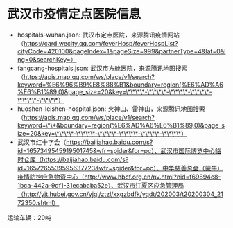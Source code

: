 # 武汉市疫情定点医院信息

- hospitals-wuhan.json: 武汉市定点医院，来源腾讯疫情网站（https://card.wecity.qq.com/feverHosp/feverHospList?cityCode=420100&pageIndex=1&pageSize=999&partnerType=4&lat=0&lng=0&searchKey=）
- fangcang-hospitals.json: 武汉市方舱医院，来源腾讯地图搜索（https://apis.map.qq.com/ws/place/v1/search?keyword=%E6%96%B9%E8%88%B1&boundary=region(%E6%AD%A6%E6%B1%89,0)&page_size=20&key=\*\*\*\*-\*\*\*\*-\*\*\*\*-\*\*\*\*-\*\*\*\*-\*\*\*\*）
- huoshen-leishen-hospital.json: 火神山、雷神山，来源腾讯地图搜索（https://apis.map.qq.com/ws/place/v1/search?keyword=\*\*&boundary=region(%E6%AD%A6%E6%B1%89,0)&page_size=20&key=\*\*\*\*-\*\*\*\*-\*\*\*\*-\*\*\*\*-\*\*\*\*-\*\*\*\*）
- 武汉市红十字会（https://baijiahao.baidu.com/s?id=1657349545919501745&wfr=spider&for=pc）、武汉市国际博览中心临时仓库（https://baijiahao.baidu.com/s?id=1657265539595637723&wfr=spider&for=pc）、中华慈善总会（蒙牛）疫情防控应急物资中心（http://www.hbcf.org.cn/nv.html?nid=f69894c8-1bca-442a-9df1-31ecababa52e）、武汉市江夏区应急管理局（http://yjt.hubei.gov.cn/yjgl/ztzl/xxgzbdfk/yqdt/202003/t20200304_2172350.shtml）

运输车辆：20吨